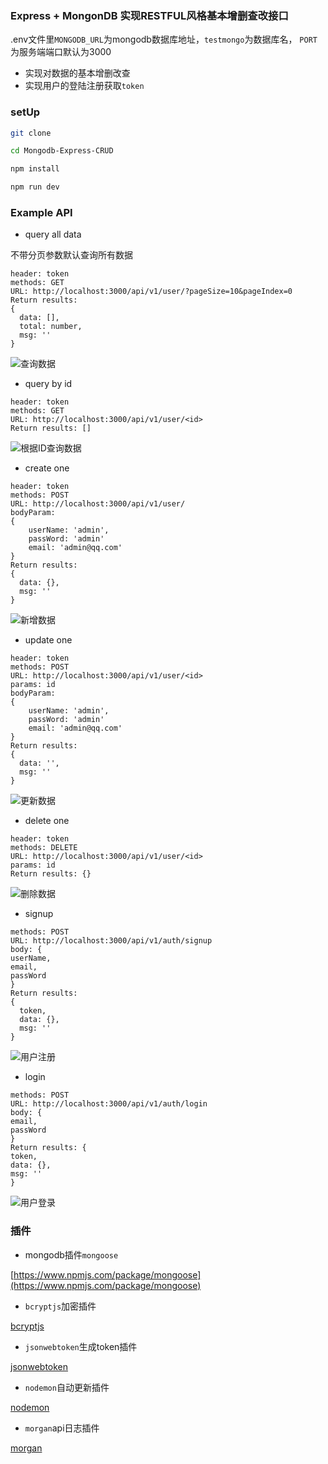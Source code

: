 ### Express + MongonDB 实现RESTFUL风格基本增删查改接口

.env文件里`MONGODB_URL`为mongodb数据库地址，`testmongo`为数据库名， `PORT`为服务端端口默认为3000
- 实现对数据的基本增删改查
- 实现用户的登陆注册获取`token`

### setUp

```bash
git clone 

cd Mongodb-Express-CRUD

npm install

npm run dev

```

### Example API

- query all data

不带分页参数默认查询所有数据

```
header: token
methods: GET
URL: http://localhost:3000/api/v1/user/?pageSize=10&pageIndex=0
Return results: 
{
  data: [],
  total: number,
  msg: ''
}
```

![查询数据](/statics/images/queryUserDataBypagenation.png)

- query by id

```
header: token
methods: GET
URL: http://localhost:3000/api/v1/user/<id>
Return results: []
```

![根据ID查询数据](/statics/images/queryUserDataByUserId.png)

- create one

```
header: token
methods: POST
URL: http://localhost:3000/api/v1/user/
bodyParam: 
{
    userName: 'admin',
    passWord: 'admin'
    email: 'admin@qq.com'
}
Return results:
{
  data: {},
  msg: ''
}
```

![新增数据](/statics/images/createUser.png)

- update one

```
header: token
methods: POST
URL: http://localhost:3000/api/v1/user/<id>
params: id
bodyParam: 
{
    userName: 'admin',
    passWord: 'admin'
    email: 'admin@qq.com'
}
Return results: 
{
  data: '',
  msg: ''
}

```

![更新数据](/statics/images/updateUser.png)


- delete one

```
header: token
methods: DELETE
URL: http://localhost:3000/api/v1/user/<id>
params: id
Return results: {}

```

![删除数据](/statics/images/deleteUser.png)


- signup

```
methods: POST
URL: http://localhost:3000/api/v1/auth/signup
body: {
userName,
email,
passWord
}
Return results: 
{
  token,
  data: {},
  msg: ''
}
```

![用户注册](/statics/images/signup.png)


- login

```
methods: POST
URL: http://localhost:3000/api/v1/auth/login
body: {
email,
passWord
}
Return results: {
token,
data: {},
msg: ''
}
```

![用户登录](/statics/images/login.png)

### 插件

* mongodb插件`mongoose`

[https://www.npmjs.com/package/mongoose](https://www.npmjs.com/package/mongoose)

* `bcryptjs`加密插件 

[bcryptjs](https://www.npmjs.com/package/bcrypt)

* `jsonwebtoken`生成token插件

[jsonwebtoken](https://www.npmjs.com/package/jsonwebtoken)

* `nodemon`自动更新插件

[nodemon](https://www.npmjs.com/package/nodemon)

* `morgan`api日志插件

[morgan](https://www.npmjs.com/package/morgan)


